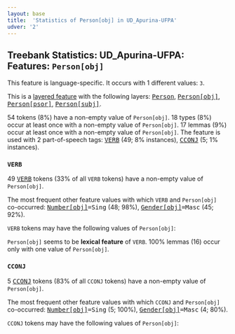 ```yaml
---
layout: base
title:  'Statistics of Person[obj] in UD_Apurina-UFPA'
udver: '2'
---
```


## Treebank Statistics: UD_Apurina-UFPA: Features: `Person[obj]`

This feature is language-specific.
It occurs with 1 different values: `3`.

This is a <a href="../../u/overview/feat-layers.html">layered feature</a> with the following layers: <tt><a href="apu_ufpa-feat-Person.html">Person</a></tt>, <tt><a href="apu_ufpa-feat-Person-obj.html">Person[obj]</a></tt>, <tt><a href="apu_ufpa-feat-Person-psor.html">Person[psor]</a></tt>, <tt><a href="apu_ufpa-feat-Person-subj.html">Person[subj]</a></tt>.

54 tokens (8%) have a non-empty value of `Person[obj]`.
18 types (8%) occur at least once with a non-empty value of `Person[obj]`.
17 lemmas (9%) occur at least once with a non-empty value of `Person[obj]`.
The feature is used with 2 part-of-speech tags: <tt><a href="apu_ufpa-pos-VERB.html">VERB</a></tt> (49; 8% instances), <tt><a href="apu_ufpa-pos-CCONJ.html">CCONJ</a></tt> (5; 1% instances).

### `VERB`

49 <tt><a href="apu_ufpa-pos-VERB.html">VERB</a></tt> tokens (33% of all `VERB` tokens) have a non-empty value of `Person[obj]`.

The most frequent other feature values with which `VERB` and `Person[obj]` co-occurred: <tt><a href="apu_ufpa-feat-Number-obj.html">Number[obj]</a></tt><tt>=Sing</tt> (48; 98%), <tt><a href="apu_ufpa-feat-Gender-obj.html">Gender[obj]</a></tt><tt>=Masc</tt> (45; 92%).

`VERB` tokens may have the following values of `Person[obj]`:


`Person[obj]` seems to be **lexical feature** of `VERB`. 100% lemmas (16) occur only with one value of `Person[obj]`.

### `CCONJ`

5 <tt><a href="apu_ufpa-pos-CCONJ.html">CCONJ</a></tt> tokens (83% of all `CCONJ` tokens) have a non-empty value of `Person[obj]`.

The most frequent other feature values with which `CCONJ` and `Person[obj]` co-occurred: <tt><a href="apu_ufpa-feat-Number-obj.html">Number[obj]</a></tt><tt>=Sing</tt> (5; 100%), <tt><a href="apu_ufpa-feat-Gender-obj.html">Gender[obj]</a></tt><tt>=Masc</tt> (4; 80%).

`CCONJ` tokens may have the following values of `Person[obj]`:


